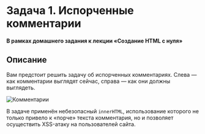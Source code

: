 # Задача 1. Испорченные комментарии

#### В рамках домашнего задания к лекции «Создание HTML с нуля»

## Описание

Вам предстоит решить задачу об испорченных комментариях. Слева — как комментарии выглядят сейчас, справа — как они должны выглядеть.

![Комментарии](./res/preview.png)

В задаче применён небезопасный `innerHTML`, использование которого не только привело к «порче» текста комментария, но и позволяет осуществить XSS-атаку на пользователей сайта.

